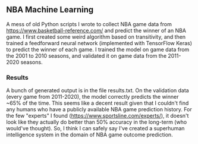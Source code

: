 ## NBA Machine Learning
A mess of old Python scripts I wrote to collect NBA game data from https://www.basketball-reference.com/ and predict the winner of an NBA game. I first created some weird algorithm based on transitivity, and then trained a feedforward neural network (implemented with TensorFlow Keras) to predict the winner of each game. I trained the model on game data from the 2001 to 2010 seasons, and validated it on game data from the 2011-2020 seasons.

### Results
A bunch of generated output is in the file results.txt. On the validation data (every game from 2011-2020), the model correctly predicts the winner ~65% of the time. This seems like a decent result given that I couldn't find any humans who have a publicly available NBA game prediction history. For the few "experts" I found (https://www.sportsline.com/experts/), it doesn't look like they actually do better than 50% accuracy in the long-term (who would've thought). So, I think I can safely say I've created a superhuman intelligence system in the domain of NBA game outcome prediction.
